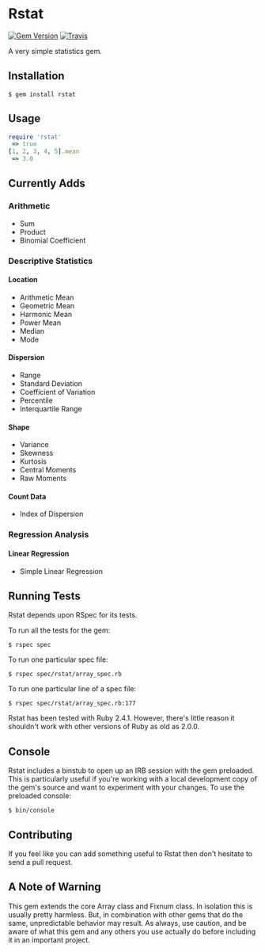 # Rstat

[![Gem Version](https://fury-badge.herokuapp.com/rb/rstat.png)](http://badge.fury.io/rb/rstat)
[![Travis](https://api.travis-ci.org/seaneshbaugh/rstat.png)](http://travis-ci.org/seaneshbaugh/rstat)

A very simple statistics gem.

## Installation

    $ gem install rstat

## Usage

```ruby
require 'rstat'
 => true
[1, 2, 3, 4, 5].mean
 => 3.0
```

## Currently Adds

### Arithmetic

* Sum
* Product
* Binomial Coefficient

### Descriptive Statistics

#### Location

* Arithmetic Mean
* Geometric Mean
* Harmonic Mean
* Power Mean
* Median
* Mode

#### Dispersion

* Range
* Standard Deviation
* Coefficient of Variation
* Percentile
* Interquartile Range

#### Shape

* Variance
* Skewness
* Kurtosis
* Central Moments
* Raw Moments

#### Count Data

* Index of Dispersion

### Regression Analysis

#### Linear Regression

* Simple Linear Regression

## Running Tests

Rstat depends upon RSpec for its tests.

To run all the tests for the gem:

    $ rspec spec

To run one particular spec file:

    $ rspec spec/rstat/array_spec.rb

To run one particular line of a spec file:

    $ rspec spec/rstat/array_spec.rb:177

Rstat has been tested with Ruby 2.4.1. However, there's little reason it shouldn't work with other versions of Ruby as old as 2.0.0.

## Console

Rstat includes a binstub to open up an IRB session with the gem preloaded. This is particularly useful if you're working with a local development copy of the gem's source and want to experiment with your changes. To use the preloaded console:

    $ bin/console

## Contributing

If you feel like you can add something useful to Rstat then don't hesitate to send a pull request.

## A Note of Warning

This gem extends the core Array class and Fixnum class. In isolation this is usually pretty harmless. But, in combination with other gems that do the same, unpredictable behavior may result. As always, use caution, and be aware of what this gem and any others you use actually do before including it in an important project.
